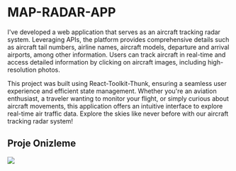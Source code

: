 <h1>MAP-RADAR-APP</h1>
<p>
  I've developed a web application that serves as an aircraft tracking radar system. Leveraging APIs, the platform provides comprehensive details such as aircraft tail numbers, airline names, aircraft models, departure and arrival airports, among other information. Users can track aircraft in real-time and access detailed information by clicking on aircraft images, including high-resolution photos.

This project was built using React-Toolkit-Thunk, ensuring a seamless user experience and efficient state management. Whether you're an aviation enthusiast, a traveler wanting to monitor your flight, or simply curious about aircraft movements, this application offers an intuitive interface to explore real-time air traffic data. Explore the skies like never before with our aircraft tracking radar system!

</p>

<h2>Proje Onizleme</h2>

![](ProjeOnIzleme.gif)
